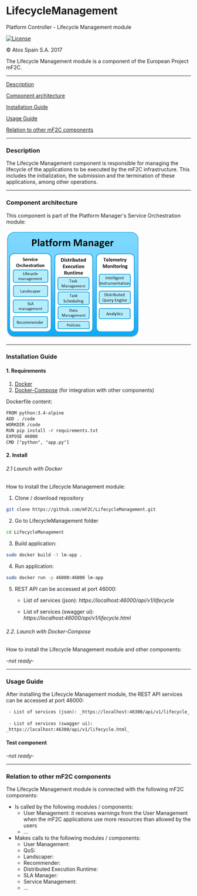 # LifecycleManagement
Platform Controller - Lifecycle Management module

[![License](https://img.shields.io/badge/License-Apache%202.0-blue.svg)](https://opensource.org/licenses/Apache-2.0)

&copy; Atos Spain S.A. 2017

The Lifecycle Management module is a component of the European Project mF2C.

-----------------------

[Description](#description)

[Component architecture](#component-architecture)

[Installation Guide](#installation-guide)

[Usage Guide](#usage-guide)

[Relation to other mF2C components](#relation-to-other-mf2c-components)

-----------------------

### Description

The Lifecycle Management component is responsible for managing the lifecycle of the applications to be executed by the mF2C infrastructure.
This includes the initialization, the submission and the termination of these applications, among other operations.

-----------------------

### Component architecture

This component is part of the Platform Manager's Service Orchestration module:

![Platform Manager](resources/pm.png)

-----------------------

### Installation Guide

#### 1. Requirements

1. [Docker](https://docs.docker.com/install/)
2. [Docker-Compose](https://docs.docker.com/compose/install/) (for integration with other components)

Dockerfile content:

```
FROM python:3.4-alpine
ADD . /code
WORKDIR /code
RUN pip install -r requirements.txt
EXPOSE 46000
CMD ["python", "app.py"]
```

#### 2. Install

###### 2.1 Launch with Docker

How to install the Lifecycle Management module:

1. Clone / download repository

```bash
git clone https://github.com/mF2C/LifecycleManagement.git
```

2. Go to LifecycleManagement folder

```bash
cd LifecycleManagement
```

3. Build application:

```bash
sudo docker build -t lm-app .
```

4. Run application:

```bash
sudo docker run -p 46000:46000 lm-app
```

5. REST API can be accessed at port 46000:

     - List of services (json): _https://localhost:46000/api/v1/lifecycle_

     - List of services (swagger ui): _https://localhost:46000/api/v1/lifecycle.html_


###### 2.2. Launch with Docker-Compose

How to install the Lifecycle Management module and other components:

_-not ready-_

-----------------------

### Usage Guide

After installing the Lifecycle Management module, the REST API services can be accessed at port 46000:

     - List of services (json): _https://localhost:46300/api/v1/lifecycle_

     - List of services (swagger ui): _https://localhost:46300/api/v1/lifecycle.html_

#### Test component

_-not ready-_

-----------------------

### Relation to other mF2C components

The Lifecycle Management module is connected with the following mF2C components:

- Is called by the following modules / components:
    - User Management: it receives warnings from the User Management when the mF2C applications use more resources than allowed by the users
    - ...
- Makes calls to the following modules / components:
    - User Management:
    - QoS:
    - Landscaper:
    - Recommender:
    - Distributed Execution Runtime:
    - SLA Manager:
    - Service Management:
    - ...
